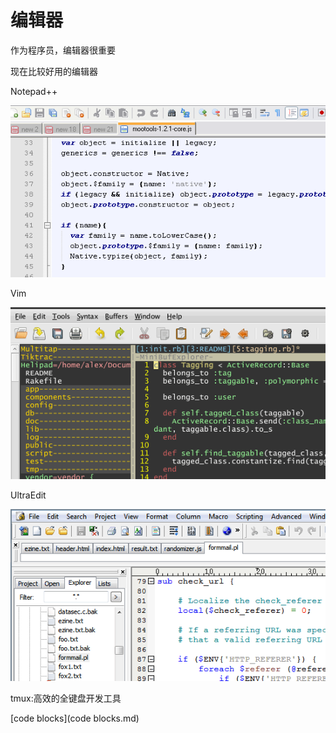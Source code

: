 # 编辑器

作为程序员，编辑器很重要

现在比较好用的编辑器

Notepad++

![Notepad++](11002651_2x4j.png)

Vim

![Vim](11002958_q724.png)

UltraEdit

![UltraEdit](11003000_AErn.png)

tmux:高效的全键盘开发工具

[code blocks](code blocks.md)


